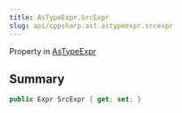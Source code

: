 ```yaml
---
title: AsTypeExpr.SrcExpr
slug: api/cppsharp.ast.astypeexpr.srcexpr
---
```

Property in [AsTypeExpr](/api/cppsharp/ast/astypeexpr)

## Summary



```csharp
public Expr SrcExpr { get; set; }
```

